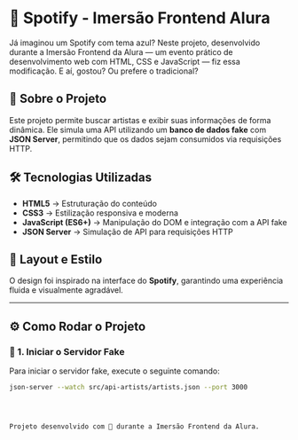 # 🎵 Spotify - Imersão Frontend Alura  

Já imaginou um Spotify com tema azul? Neste projeto, desenvolvido durante a Imersão Frontend da Alura — um evento prático de desenvolvimento web com HTML, CSS e JavaScript — fiz essa modificação. E aí, gostou? Ou prefere o tradicional?

## 🚀 Sobre o Projeto  
Este projeto permite buscar artistas e exibir suas informações de forma dinâmica. Ele simula uma API utilizando um **banco de dados fake** com **JSON Server**, permitindo que os dados sejam consumidos via requisições HTTP.  

## 🛠 Tecnologias Utilizadas  
- **HTML5** → Estruturação do conteúdo  
- **CSS3** → Estilização responsiva e moderna  
- **JavaScript (ES6+)** → Manipulação do DOM e integração com a API fake  
- **JSON Server** → Simulação de API para requisições HTTP  

## 🎨 Layout e Estilo  
O design foi inspirado na interface do **Spotify**, garantindo uma experiência fluida e visualmente agradável.  

---


## ⚙️ Como Rodar o Projeto  

### 🔹 1. **Iniciar o Servidor Fake**  
Para iniciar o servidor fake, execute o seguinte comando:  
```sh
json-server --watch src/api-artists/artists.json --port 3000




Projeto desenvolvido com 💙 durante a Imersão Frontend da Alura.




